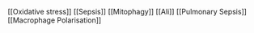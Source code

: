 [[Oxidative stress]]
[[Sepsis]]
[[Mitophagy]]
[[Ali]]
[[Pulmonary Sepsis]]
[[Macrophage Polarisation]]
